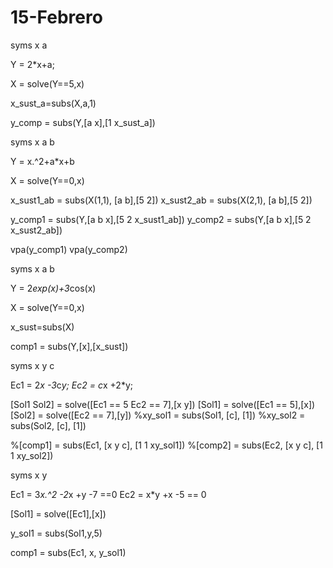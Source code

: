 # 15-Febrero

syms x a

Y = 2*x+a;

X = solve(Y==5,x)

x_sust_a=subs(X,a,1)

y_comp = subs(Y,[a x],[1 x_sust_a])





syms x a b

Y = x.^2+a*x+b

X = solve(Y==0,x) 

x_sust1_ab = subs(X(1,1), [a b],[5 2])
x_sust2_ab = subs(X(2,1), [a b],[5 2])

y_comp1 = subs(Y,[a b x],[5 2 x_sust1_ab])
y_comp2 = subs(Y,[a b x],[5 2 x_sust2_ab])

vpa(y_comp1)
vpa(y_comp2)





syms x a b

Y = 2*exp(x)+3*cos(x)

X = solve(Y==0,x)

x_sust=subs(X)

comp1 = subs(Y,[x],[x_sust])





syms x y c

Ec1 = 2*x -3*c*y;
Ec2 = c*x +2*y;

[Sol1 Sol2] = solve([Ec1 == 5 Ec2 == 7],[x y])
[Sol1] = solve([Ec1 == 5],[x])
[Sol2] = solve([Ec2 == 7],[y])
%xy_sol1 = subs(Sol1, [c], [1])
%xy_sol2 = subs(Sol2, [c], [1])

%[comp1] = subs(Ec1, [x y c], [1 1 xy_sol1])
%[comp2] = subs(Ec2, [x y c], [1 1 xy_sol2])





syms x y

Ec1 = 3*x.^2 -2*x +y -7 ==0
Ec2 = x*y +x -5 == 0

[Sol1] = solve([Ec1],[x])

y_sol1 = subs(Sol1,y,5)

comp1 = subs(Ec1, x, y_sol1)
